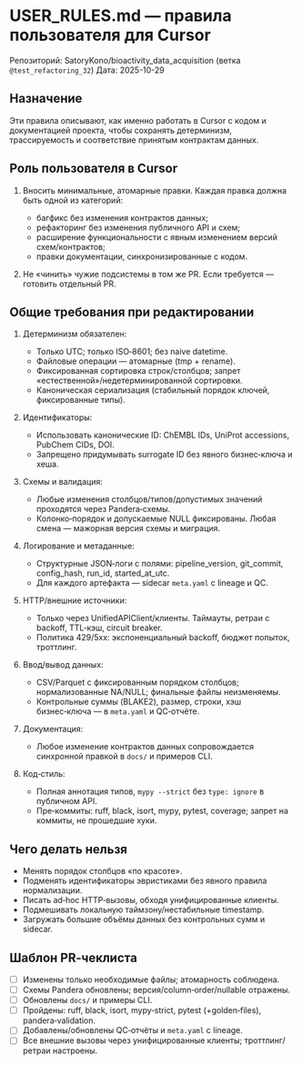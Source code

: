 # USER_RULES.md — правила пользователя для Cursor

Репозиторий: SatoryKono/bioactivity_data_acquisition (ветка `@test_refactoring_32`)
Дата: 2025-10-29

## Назначение

Эти правила описывают, как именно работать в Cursor с кодом и документацией проекта,
чтобы сохранять детерминизм, трассируемость и соответствие принятым контрактам данных.

## Роль пользователя в Cursor

1. Вносить минимальные, атомарные правки. Каждая правка должна быть одной из категорий:

   - багфикс без изменения контрактов данных;
   - рефакторинг без изменения публичного API и схем;
   - расширение функциональности с явным изменением версий схем/контрактов;
   - правки документации, синхронизированные с кодом.

2. Не «чинить» чужие подсистемы в том же PR. Если требуется — готовить отдельный PR.

## Общие требования при редактировании

1. Детерминизм обязателен:

   - Только UTC; только ISO‑8601; без naive datetime.
   - Файловые операции — атомарные (tmp + rename).
   - Фиксированная сортировка строк/столбцов; запрет «естественной»/недетерминированной сортировки.
   - Каноническая сериализация (стабильный порядок ключей, фиксированные типы).

2. Идентификаторы:

   - Использовать канонические ID: ChEMBL IDs, UniProt accessions, PubChem CIDs, DOI.
   - Запрещено придумывать surrogate ID без явного бизнес‑ключа и хеша.

3. Схемы и валидация:

   - Любые изменения столбцов/типов/допустимых значений проходятся через Pandera‑схемы.
   - Колонко‑порядок и допускаемые NULL фиксированы. Любая смена — мажорная версия схемы и миграция.

4. Логирование и метаданные:

   - Структурные JSON‑логи с полями: pipeline_version, git_commit, config_hash, run_id, started_at_utc.
   - Для каждого артефакта — sidecar `meta.yaml` с lineage и QC.

5. HTTP/внешние источники:

   - Только через UnifiedAPIClient/клиенты. Таймауты, ретраи с backoff, TTL‑кэш, circuit breaker.
   - Политика 429/5xx: экспоненциальный backoff, бюджет попыток, троттлинг.

6. Ввод/вывод данных:

   - CSV/Parquet с фиксированным порядком столбцов; нормализованные NA/NULL; финальные файлы неизменяемы.
   - Контрольные суммы (BLAKE2), размер, строки, хэш бизнес‑ключа — в `meta.yaml` и QC‑отчёте.

7. Документация:

   - Любое изменение контрактов данных сопровождается синхронной правкой в `docs/` и примеров CLI.

8. Код‑стиль:

   - Полная аннотация типов, `mypy --strict` без `type: ignore` в публичном API.
   - Пре‑коммиты: ruff, black, isort, mypy, pytest, coverage; запрет на коммиты, не прошедшие хуки.

## Чего делать нельзя

- Менять порядок столбцов «по красоте».
- Подменять идентификаторы эвристиками без явного правила нормализации.
- Писать ad‑hoc HTTP‑вызовы, обходя унифицированные клиенты.
- Подмешивать локальную таймзону/нестабильные timestamp.
- Загружать большие объёмы данных без контрольных сумм и sidecar.

## Шаблон PR‑чеклиста

- [ ] Изменены только необходимые файлы; атомарность соблюдена.
- [ ] Схемы Pandera обновлены; версия/column‑order/nullable отражены.
- [ ] Обновлены `docs/` и примеры CLI.
- [ ] Пройдены: ruff, black, isort, mypy‑strict, pytest (+golden‑files), pandera‑validation.
- [ ] Добавлены/обновлены QC‑отчёты и `meta.yaml` с lineage.
- [ ] Все внешние вызовы через унифицированные клиенты; троттлинг/ретраи настроены.
